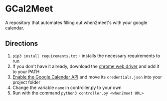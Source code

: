 # GCal2Meet

A repository that automates filling out when2meet's with your google calendar.

## Directions

1. `pip3 install requirements.txt` - installs the necessary requirements to run
2. If you don't have it already, download the [chrome web driver](https://chromedriver.chromium.org/downloads) and add it to your PATH
3. [Enable the Google Calendar API](https://developers.google.com/calendar/quickstart/python) and move its `credentials.json` into your project folder
4. Change the variable `name` in controller.py to your own
5. Run with the command `python3 controller.py <when2meet URL>`